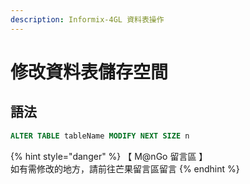 ```yaml
---
description: Informix-4GL 資料表操作
---
```


# 修改資料表儲存空間

## 語法

```sql
ALTER TABLE tableName MODIFY NEXT SIZE n
```

{% hint style="danger" %}
【 M@nGo 留言區 】\
如有需修改的地方，請前往芒果留言區留言
{% endhint %}

